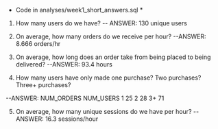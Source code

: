 * Code in analyses/week1_short_answers.sql *

1. How many users do we have?
-- ANSWER: 130 unique users

2. On average, how many orders do we receive per hour?
--ANSWER: 8.666 orders/hr

3. On average, how long does an order take from being placed to being delivered? 
--ANSWER: 93.4 hours

4. How many users have only made one purchase? Two purchases? Three+ purchases?

--ANSWER: 
NUM_ORDERS	NUM_USERS
1	        25
2	        28
3+	        71

5. On average, how many unique sessions do we have per hour?
--ANSWER: 16.3 sessions/hour
